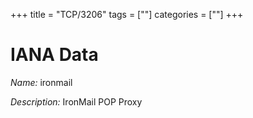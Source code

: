 +++
title = "TCP/3206"
tags = [""]
categories = [""]
+++

# IANA Data

_Name:_ ironmail

_Description:_ IronMail POP Proxy

